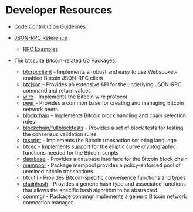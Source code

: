 # Developer Resources

* [Code Contribution Guidelines](https://github.com/babylon-chain/bbld/tree/master/docs/code_contribution_guidelines.md)

* [JSON-RPC Reference](https://github.com/babylon-chain/bbld/tree/master/docs/json_rpc_api.md)
  * [RPC Examples](https://github.com/babylon-chain/bbld/tree/master/docs/json_rpc_api.md#ExampleCode)

* The btcsuite Bitcoin-related Go Packages:
  * [btcrpcclient](https://github.com/babylon-chain/bbld/tree/master/rpcclient) - Implements a
    robust and easy to use Websocket-enabled Bitcoin JSON-RPC client
  * [btcjson](https://github.com/babylon-chain/bbld/tree/master/btcjson) - Provides an extensive API
    for the underlying JSON-RPC command and return values
  * [wire](https://github.com/babylon-chain/bbld/tree/master/wire) - Implements the
    Bitcoin wire protocol
  * [peer](https://github.com/babylon-chain/bbld/tree/master/peer) -
    Provides a common base for creating and managing Bitcoin network peers.
  * [blockchain](https://github.com/babylon-chain/bbld/tree/master/blockchain) -
    Implements Bitcoin block handling and chain selection rules
  * [blockchain/fullblocktests](https://github.com/babylon-chain/bbld/tree/master/blockchain/fullblocktests) -
    Provides a set of block tests for testing the consensus validation rules
  * [txscript](https://github.com/babylon-chain/bbld/tree/master/txscript) -
    Implements the Bitcoin transaction scripting language
  * [btcec](https://github.com/babylon-chain/bbld/tree/master/btcec) - Implements
    support for the elliptic curve cryptographic functions needed for the
    Bitcoin scripts
  * [database](https://github.com/babylon-chain/bbld/tree/master/database) -
    Provides a database interface for the Bitcoin block chain
  * [mempool](https://github.com/babylon-chain/bbld/tree/master/mempool) -
    Package mempool provides a policy-enforced pool of unmined bitcoin
    transactions.
  * [btcutil](https://github.com/babylon-chain/bbld/btcutil) - Provides Bitcoin-specific
    convenience functions and types
  * [chainhash](https://github.com/babylon-chain/bbld/tree/master/chaincfg/chainhash) -
    Provides a generic hash type and associated functions that allows the
    specific hash algorithm to be abstracted.
  * [connmgr](https://github.com/babylon-chain/bbld/tree/master/connmgr) -
    Package connmgr implements a generic Bitcoin network connection manager.
